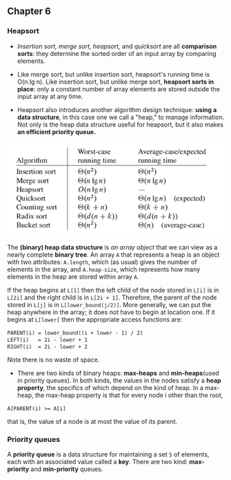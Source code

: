 ## Chapter 6

### Heapsort

- _Insertion sort, merge sort, heapsort,_ and _quicksort_ are all **comparison sorts**: they
determine the sorted order of an input array by comparing elements.

- Like merge sort, but unlike insertion sort, heapsort's running time is O(n.lg n). Like
insertion sort, but unlike merge sort, **heapsort sorts in place**: only a constant number of
array elements are stored outside the input array at any time.

- Heapsort also introduces another algorithm design technique: **using a data structure**, in
this case one we call a "heap," to manage information. Not only is the heap data structure
useful for heapsort, but it also makes **an efficient priority queue.**

![Sorting](images/sorting_compexity.png "Sorting time complexity")

The **(binary) heap data structure** is _an array object_ that we can view as a nearly
complete **binary tree**. An array ```A``` that represents a heap is an object with two
attributes: ```A.length```, which (as usual) gives the number of elements in the array, and
```A.heap-size```, which represents how many elements in the heap are stored within array ```A```.

If the heap begins at ```L[1]``` then the left child of the node stored in ```L[i]``` is in ```L[2i]``` and
the right child is in ```L[2i + 1]```. Therefore, the parent of the node stored in ```L[j]``` is in
```L[lower_bound(j/2)]```. More generally, we can put the heap anywhere in the array; it does not have to
begin at location one. If it begins at ```L[lower]``` then the appropriate access functions are:

```
PARENT(i) = lower_bound((i + lower - 1) / 2)
LEFT(i)   = 2i - lower + 1
RIGHT(i)  = 2i - lower + 2

```
Note there is no waste of space.

- There are two kinds of binary heaps: **max-heaps** and **min-heaps**(used in priority queues).
In both kinds, the values in the nodes satisfy a **heap property**, the specifics of which
depend on the kind of heap. In a max-heap, the max-heap property is that for every node i
other than the root,

```
A[PARENT(i) >= A[i]
```

that is, the value of a node is at most the value of its parent.

### Priority queues

A **priority queue** is a data structure for maintaining a set ```S``` of elements, each
with an associated value called a **key**. There are two kind: **max-priority** and
**min-priority** queues.
